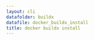 ```yaml
---
layout: cli
datafolder: buildx
datafile: docker_buildx_install
title: docker buildx install
---
```

<!--
This page is automatically generated from Docker's source code. If you want to
suggest a change to the text that appears here, open a ticket or pull request
in the source repository on GitHub:

https://github.com/docker/buildx
-->
